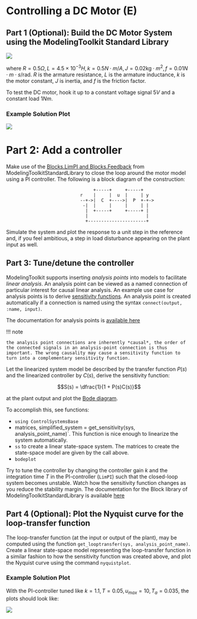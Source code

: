 # Controlling a DC Motor (E)

## Part 1 (Optional): Build the DC Motor System using the ModelingToolkit Standard Library

![](https://user-images.githubusercontent.com/1814174/206985282-d752cca3-cf3b-4551-922e-e99914050b04.png)

where $R = 0.5\Omega, L = 4.5\times 10^{-3} H, k = 0.5 N\cdot m/A, J = 0.02 \text{kg} \cdot m^2, f = 0.01 N\cdot m\cdot s/\text{rad}$. $R$ is the armature resistance, $L$ is the armature inductance, $k$ is the motor constant, $J$ is inertia, and $f$ is the friction factor.

To test the DC motor, hook it up to a constant voltage signal $5 V$ and a constant load $1 Nm$.

### Example Solution Plot

![](https://user-images.githubusercontent.com/1814174/206985435-dd80270f-7642-42ec-a4f8-04f503c8df5a.png)

# Part 2: Add a controller

Make use of the [Blocks.LimPI and Blocks.Feedback](https://docs.sciml.ai/ModelingToolkitStandardLibrary/stable/API/blocks/#ModelingToolkitStandardLibrary.Blocks.LimPI) from ModelingToolkitStandardLibrary to close the loop around the motor model using a PI controller. The following is a block diagram of the construction:

```
                                 +-----+     +-----+
                            r    |     |  u  |     | y
                            --+->|  C  +---->|  P  +-+->
                             -|  |     |     |     | |
                              |  +-----+     +-----+ |
                              |                      |
                              +----------------------+
```

Simulate the system and plot the response to a unit step in the reference and, if you feel ambitious, a step in load disturbance appearing on the plant input as well.

## Part 3: Tune/detune the controller

ModelingToolkit supports inserting *analysis points* into models to facilitate *linear analysis*. An analysis point can be viewed as a named connection of particular interest for causal linear analysis. An example use case for analysis points is to derive [sensitivity functions](https://en.wikipedia.org/wiki/Sensitivity_(control_systems)). An analysis point is created automatically if a connection is named using the syntax `connect(output, :name, input)`.

The documentation for analysis points is [available here](https://docs.sciml.ai/ModelingToolkitStandardLibrary/stable/API/linear_analysis/#Linear-Analysis)

!!! note

    the analysis point connections are inherently *causal*, the order of the connected signals in an analysis-point connection is thus important. The wrong causality may cause a sensitivity function to turn into a complementary sensitivity function.

Let the linearized system model be described by the transfer function $P(s)$ and the linearized controller by $C(s)$, derive the sensitivity function:

```math
S(s) = \dfrac{1}{1 + P(s)C(s)}
```

at the plant output and plot the [Bode diagram](https://juliacontrol.github.io/ControlSystems.jl/latest/lib/plotting/#ControlSystemsBase.bodeplot).

To accomplish this, see functions:

* `using ControlSystemsBase`
* matrices, simplified_system = get_sensitivity(sys, analysis_point_name)`. This function is nice enough to linearize the system automatically.
* `ss` to create a linear state-space system. The matrices to create the state-space model are given by the call above.
* `bodeplot`

Try to tune the controller by changing the controller gain $k$ and the integration time $T$ in the PI-controller (`LimPI`) such that the closed-loop system becomes unstable. Watch how the sensitivity function changes as you reduce the stability margin. The documentation for the Block library of ModelingToolkitStandardLibrary is available [here](https://docs.sciml.ai/ModelingToolkitStandardLibrary/stable/API/blocks/)

## Part 4 (Optional): Plot the Nyquist curve for the loop-transfer function

The loop-transfer function (at the input or output of the plant), may be computed using the function `get_looptransfer(sys, analysis_point_name)`. Create a linear state-space model representing the loop-transfer function in a similar fashion to how the sensitivity function was created above, and plot the Nyquist curve using the command `nyquistplot`.

### Example Solution Plot

With the PI-controller tuned like $k = 1.1, T = 0.05, u_{max} = 10, T_a = 0.035$, the plots should look like:

![](https://user-images.githubusercontent.com/1814174/206988013-0d4e7454-4e64-4448-9ee5-037bd1028149.png)
